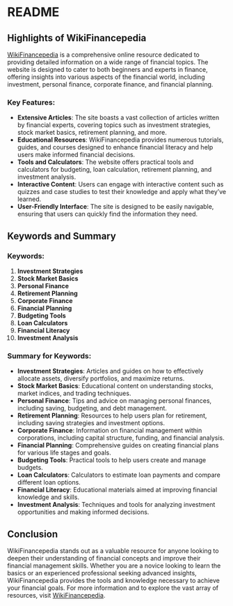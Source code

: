 # README

## Highlights of WikiFinancepedia

[WikiFinancepedia](https://wikifinancepedia.com/) is a comprehensive online resource dedicated to providing detailed information on a wide range of financial topics. The website is designed to cater to both beginners and experts in finance, offering insights into various aspects of the financial world, including investment, personal finance, corporate finance, and financial planning.

### Key Features:

- **Extensive Articles**: The site boasts a vast collection of articles written by financial experts, covering topics such as investment strategies, stock market basics, retirement planning, and more.
- **Educational Resources**: WikiFinancepedia provides numerous tutorials, guides, and courses designed to enhance financial literacy and help users make informed financial decisions.
- **Tools and Calculators**: The website offers practical tools and calculators for budgeting, loan calculation, retirement planning, and investment analysis.
- **Interactive Content**: Users can engage with interactive content such as quizzes and case studies to test their knowledge and apply what they’ve learned.
- **User-Friendly Interface**: The site is designed to be easily navigable, ensuring that users can quickly find the information they need.

## Keywords and Summary

### Keywords:

1. **Investment Strategies**
2. **Stock Market Basics**
3. **Personal Finance**
4. **Retirement Planning**
5. **Corporate Finance**
6. **Financial Planning**
7. **Budgeting Tools**
8. **Loan Calculators**
9. **Financial Literacy**
10. **Investment Analysis**

### Summary for Keywords:

- **Investment Strategies**: Articles and guides on how to effectively allocate assets, diversify portfolios, and maximize returns.
- **Stock Market Basics**: Educational content on understanding stocks, market indices, and trading techniques.
- **Personal Finance**: Tips and advice on managing personal finances, including saving, budgeting, and debt management.
- **Retirement Planning**: Resources to help users plan for retirement, including saving strategies and investment options.
- **Corporate Finance**: Information on financial management within corporations, including capital structure, funding, and financial analysis.
- **Financial Planning**: Comprehensive guides on creating financial plans for various life stages and goals.
- **Budgeting Tools**: Practical tools to help users create and manage budgets.
- **Loan Calculators**: Calculators to estimate loan payments and compare different loan options.
- **Financial Literacy**: Educational materials aimed at improving financial knowledge and skills.
- **Investment Analysis**: Techniques and tools for analyzing investment opportunities and making informed decisions.

## Conclusion

WikiFinancepedia stands out as a valuable resource for anyone looking to deepen their understanding of financial concepts and improve their financial management skills. Whether you are a novice looking to learn the basics or an experienced professional seeking advanced insights, WikiFinancepedia provides the tools and knowledge necessary to achieve your financial goals. For more information and to explore the vast array of resources, visit [WikiFinancepedia](https://wikifinancepedia.com/).